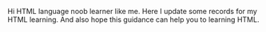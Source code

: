 Hi HTML language noob learner like me. Here I update some records for my HTML learning. And also hope this guidance can help you to learning HTML.
